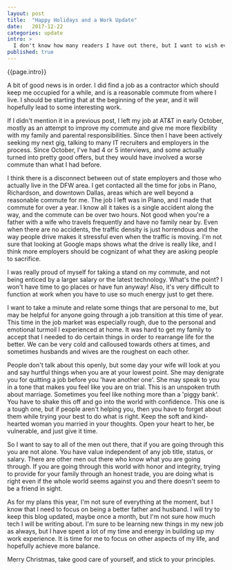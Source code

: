 ```yaml
---
layout: post
title:  "Happy Holidays and a Work Update"
date:   2017-12-22
categories: update
intro: >
  I don't know how many readers I have out there, but I want to wish everyone happy holidays! I also wanted to post an update on my job hunting endeavors and my plans for the new year.
published: true
---
```

{{page.intro}}

A bit of good news is in order. I did find a job as a contractor which should keep me occupied for a while, and is a reasonable commute from where I live. I should be starting that at the beginning of the year, and it will hopefully lead to some interesting work.

If I didn't mention it in a previous post, I left my job at AT&T in early October, mostly as an attempt to improve my commute and give me more flexibility with my family and parental responsibilities. Since then I have been actively seeking my next gig, talking to many IT recruiters and employers in the process. Since October, I've had 4 or 5 interviews, and some actually turned into pretty good offers, but they would have involved a worse commute than what I had before.

I think there is a disconnect between out of state employers and those who actually live in the DFW area. I get contacted all the time for jobs in Plano, Richardson, and downtown Dallas, areas which are well beyond a reasonable commute for me. The job I left was in Plano, and I made that commute for over a year. I know all it takes is a single accident along the way, and the commute can be over two hours. Not good when you're a father with a wife who travels frequently and have no family near by. Even when there are no accidents, the traffic density is just horrendous and the way people drive makes it stressful even when the traffic is moving. I'm not sure that looking at Google maps shows what the drive is really like, and I think more employers should be cognizant of what they are asking people to sacrifice.

I was really proud of myself for taking a stand on my commute, and not being enticed by a larger salary or the latest technology. What's the point? I won't have time to go places or have fun anyway! Also, it's very difficult to function at work when you have to use so much energy just to get there.

I want to take a minute and relate some things that are personal to me, but may be helpful for anyone going through a job transition at this time of year. This time in the job market was especially rough, due to the personal and emotional turmoil I experienced at home. It was hard to get my family to accept that I needed to do certain things in order to rearrange life for the better. We can be very cold and calloused towards others at times, and sometimes husbands and wives are the roughest on each other.

People don't talk about this openly, but some day your wife will look at you and say hurtful things when you are at your lowest point. She may denigrate you for quitting a job before you 'have another one'. She may speak to you in a tone that makes you feel like you are on trial. This is an unspoken truth about marriage. Sometimes you feel like nothing more than a 'piggy bank'. You have to shake this off and go into the world with confidence. This one is a tough one, but if people aren't helping you, then you have to forget about them while trying your best to do what is right. Keep the soft and kind-hearted woman you married in your thoughts. Open your heart to her, be vulnerable, and just give it time.

So I want to say to all of the men out there, that if you are going through this you are not alone. You have value independent of any job title, status, or salary. There are other men out there who know what you are going through. If you are going through this world with honor and integrity, trying to provide for your family through an honest trade, you are doing what is right even if the whole world seems against you and there doesn't seem to be a friend in sight.

As for my plans this year, I'm not sure of everything at the moment, but I know that I need to focus on being a better father and husband. I will try to keep this blog updated, maybe once a month, but I'm not sure how much tech I will be writing about. I'm sure to be learning new things in my new job as always, but I have spent a lot of my time and energy in building up my work experience. It is time for me to focus on other aspects of my life, and hopefully achieve more balance.  

Merry Christmas, take good care of yourself, and stick to your principles.
